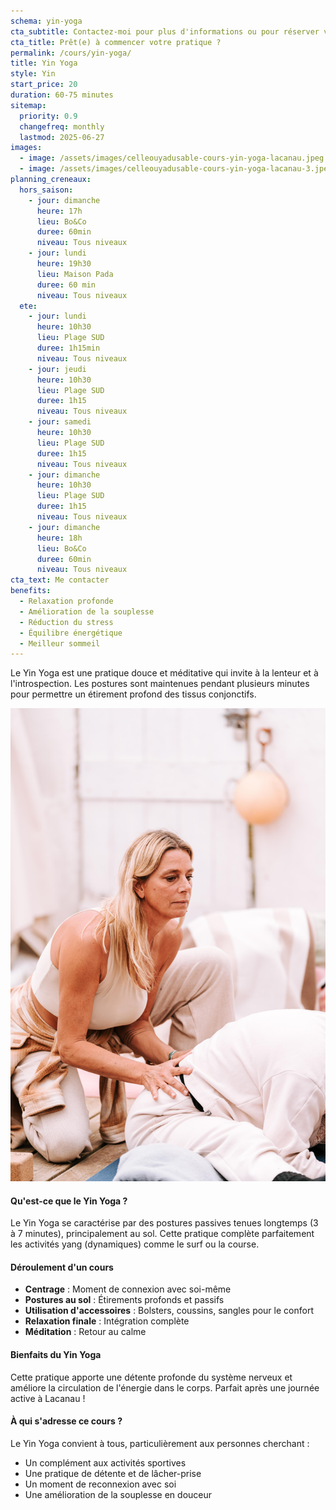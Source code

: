 ```yaml
---
schema: yin-yoga
cta_subtitle: Contactez-moi pour plus d'informations ou pour réserver votre première séance.
cta_title: Prêt(e) à commencer votre pratique ?
permalink: /cours/yin-yoga/
title: Yin Yoga
style: Yin
start_price: 20
duration: 60-75 minutes
sitemap:
  priority: 0.9
  changefreq: monthly
  lastmod: 2025-06-27
images:
  - image: /assets/images/celleouyadusable-cours-yin-yoga-lacanau.jpeg
  - image: /assets/images/celleouyadusable-cours-yin-yoga-lacanau-3.jpeg
planning_creneaux:
  hors_saison:
    - jour: dimanche
      heure: 17h
      lieu: Bo&Co
      duree: 60min
      niveau: Tous niveaux
    - jour: lundi
      heure: 19h30
      lieu: Maison Pada
      duree: 60 min
      niveau: Tous niveaux
  ete:
    - jour: lundi
      heure: 10h30
      lieu: Plage SUD
      duree: 1h15min
      niveau: Tous niveaux
    - jour: jeudi
      heure: 10h30
      lieu: Plage SUD
      duree: 1h15
      niveau: Tous niveaux
    - jour: samedi
      heure: 10h30
      lieu: Plage SUD
      duree: 1h15
      niveau: Tous niveaux
    - jour: dimanche
      heure: 10h30
      lieu: Plage SUD
      duree: 1h15
      niveau: Tous niveaux
    - jour: dimanche
      heure: 18h
      lieu: Bo&Co
      duree: 60min
      niveau: Tous niveaux
cta_text: Me contacter
benefits:
  - Relaxation profonde
  - Amélioration de la souplesse
  - Réduction du stress
  - Équilibre énergétique
  - Meilleur sommeil
---
```


Le Yin Yoga est une pratique douce et méditative qui invite à la lenteur et à l'introspection. Les postures sont maintenues pendant plusieurs minutes pour permettre un étirement profond des tissus conjonctifs.

!["cours de yin yoga à lacanau - celle_ou_yadusable"](/assets/images/celleouyadusable-cours-yin-yoga-lacanau-2.jpeg)

#### Qu'est-ce que le Yin Yoga ?

Le Yin Yoga se caractérise par des postures passives tenues longtemps (3 à 7 minutes), principalement au sol. Cette pratique complète parfaitement les activités yang (dynamiques) comme le surf ou la course.

#### Déroulement d'un cours

- **Centrage** : Moment de connexion avec soi-même
- **Postures au sol** : Étirements profonds et passifs
- **Utilisation d'accessoires** : Bolsters, coussins, sangles pour le confort
- **Relaxation finale** : Intégration complète
- **Méditation** : Retour au calme

#### Bienfaits du Yin Yoga

Cette pratique apporte une détente profonde du système nerveux et améliore la circulation de l'énergie dans le corps. Parfait après une journée active à Lacanau !

#### À qui s'adresse ce cours ?

Le Yin Yoga convient à tous, particulièrement aux personnes cherchant :
- Un complément aux activités sportives
- Une pratique de détente et de lâcher-prise
- Un moment de reconnexion avec soi
- Une amélioration de la souplesse en douceur
